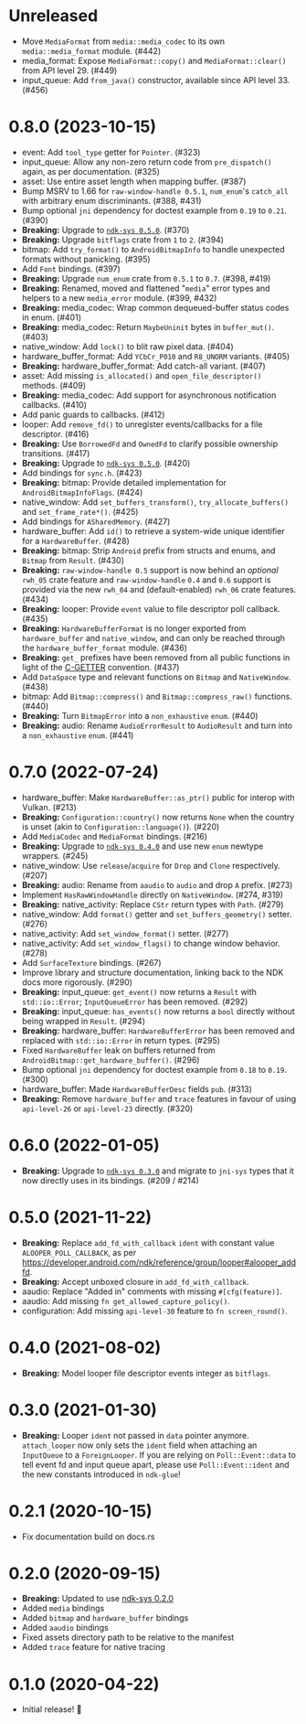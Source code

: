 # Unreleased

- Move `MediaFormat` from `media::media_codec` to its own `media::media_format` module. (#442)
- media_format: Expose `MediaFormat::copy()` and `MediaFormat::clear()` from API level 29. (#449)
- input_queue: Add `from_java()` constructor, available since API level 33. (#456)

# 0.8.0 (2023-10-15)

- event: Add `tool_type` getter for `Pointer`. (#323)
- input_queue: Allow any non-zero return code from `pre_dispatch()` again, as per documentation. (#325)
- asset: Use entire asset length when mapping buffer. (#387)
- Bump MSRV to 1.66 for `raw-window-handle 0.5.1`, `num_enum`'s `catch_all` with arbitrary enum discriminants. (#388, #431)
- Bump optional `jni` dependency for doctest example from `0.19` to `0.21`. (#390)
- **Breaking:** Upgrade to [`ndk-sys 0.5.0`](../ndk-sys/CHANGELOG.md#050-2023-10-15). (#370)
- **Breaking:** Upgrade `bitflags` crate from `1` to `2`. (#394)
- bitmap: Add `try_format()` to `AndroidBitmapInfo` to handle unexpected formats without panicking. (#395)
- Add `Font` bindings. (#397)
- **Breaking:** Upgrade `num_enum` crate from `0.5.1` to `0.7`. (#398, #419)
- **Breaking:** Renamed, moved and flattened "`media`" error types and helpers to a new `media_error` module. (#399, #432)
- **Breaking:** media_codec: Wrap common dequeued-buffer status codes in enum. (#401)
- **Breaking:** media_codec: Return `MaybeUninit` bytes in `buffer_mut()`. (#403)
- native_window: Add `lock()` to blit raw pixel data. (#404)
- hardware_buffer_format: Add `YCbCr_P010` and `R8_UNORM` variants. (#405)
- **Breaking:** hardware_buffer_format: Add catch-all variant. (#407)
- asset: Add missing `is_allocated()` and `open_file_descriptor()` methods. (#409)
- **Breaking:** media_codec: Add support for asynchronous notification callbacks. (#410)
- Add panic guards to callbacks. (#412)
- looper: Add `remove_fd()` to unregister events/callbacks for a file descriptor. (#416)
- **Breaking:** Use `BorrowedFd` and `OwnedFd` to clarify possible ownership transitions. (#417)
- **Breaking:** Upgrade to [`ndk-sys 0.5.0`](../ndk-sys/CHANGELOG.md#050-2023-10-15). (#420)
- Add bindings for `sync.h`. (#423)
- **Breaking:** bitmap: Provide detailed implementation for `AndroidBitmapInfoFlags`. (#424)
- native_window: Add `set_buffers_transform()`, `try_allocate_buffers()` and `set_frame_rate*()`. (#425)
- Add bindings for `ASharedMemory`. (#427)
- hardware_buffer: Add `id()` to retrieve a system-wide unique identifier for a `HardwareBuffer`. (#428)
- **Breaking:** bitmap: Strip `Android` prefix from structs and enums, and `Bitmap` from `Result`. (#430)
- **Breaking:** `raw-window-handle 0.5` support is now behind an _optional_ `rwh_05` crate feature and `raw-window-handle` `0.4` and `0.6` support is provided via the new `rwh_04` and (default-enabled) `rwh_06` crate features. (#434)
- **Breaking:** looper: Provide `event` value to file descriptor poll callback. (#435)
- **Breaking:** `HardwareBufferFormat` is no longer exported from `hardware_buffer` and `native_window`, and can only be reached through the `hardware_buffer_format` module. (#436)
- **Breaking:** `get_` prefixes have been removed from all public functions in light of the [C-GETTER](https://rust-lang.github.io/api-guidelines/naming.html#getter-names-follow-rust-convention-c-getter) convention. (#437)
- Add `DataSpace` type and relevant functions on `Bitmap` and `NativeWindow`. (#438)
- bitmap: Add `Bitmap::compress()` and `Bitmap::compress_raw()` functions. (#440)
- **Breaking:** Turn `BitmapError` into a `non_exhaustive` `enum`. (#440)
- **Breaking:** audio: Rename `AudioErrorResult` to `AudioResult` and turn into a `non_exhaustive` `enum`. (#441)

# 0.7.0 (2022-07-24)

- hardware_buffer: Make `HardwareBuffer::as_ptr()` public for interop with Vulkan. (#213)
- **Breaking:** `Configuration::country()` now returns `None` when the country is unset (akin to `Configuration::language()`). (#220)
- Add `MediaCodec` and `MediaFormat` bindings. (#216)
- **Breaking:** Upgrade to [`ndk-sys 0.4.0`](../ndk-sys/CHANGELOG.md#040-2022-07-24) and use new `enum` newtype wrappers. (#245)
- native_window: Use `release`/`acquire` for `Drop` and `Clone` respectively. (#207)
- **Breaking:** audio: Rename from `aaudio` to `audio` and drop `A` prefix. (#273)
- Implement `HasRawWindowHandle` directly on `NativeWindow`. (#274, #319)
- **Breaking:** native_activity: Replace `CStr` return types with `Path`. (#279)
- native_window: Add `format()` getter and `set_buffers_geometry()` setter. (#276)
- native_activity: Add `set_window_format()` setter. (#277)
- native_activity: Add `set_window_flags()` to change window behavior. (#278)
- Add `SurfaceTexture` bindings. (#267)
- Improve library and structure documentation, linking back to the NDK docs more rigorously. (#290)
- **Breaking:** input_queue: `get_event()` now returns a `Result` with `std::io::Error`; `InputQueueError` has been removed. (#292)
- **Breaking:** input_queue: `has_events()` now returns a `bool` directly without being wrapped in `Result`. (#294)
- **Breaking:** hardware_buffer: `HardwareBufferError` has been removed and replaced with `std::io::Error` in return types. (#295)
- Fixed `HardwareBuffer` leak on buffers returned from `AndroidBitmap::get_hardware_buffer()`. (#296)
- Bump optional `jni` dependency for doctest example from `0.18` to `0.19`. (#300)
- hardware_buffer: Made `HardwareBufferDesc` fields `pub`. (#313)
- **Breaking:** Remove `hardware_buffer` and `trace` features in favour of using `api-level-26` or `api-level-23` directly. (#320)

# 0.6.0 (2022-01-05)

- **Breaking:** Upgrade to [`ndk-sys 0.3.0`](../ndk-sys/CHANGELOG.md#030-2022-01-05) and migrate to `jni-sys` types that it now directly uses in its bindings. (#209 / #214)

# 0.5.0 (2021-11-22)

- **Breaking:** Replace `add_fd_with_callback` `ident` with constant value `ALOOPER_POLL_CALLBACK`,
  as per <https://developer.android.com/ndk/reference/group/looper#alooper_addfd>.
- **Breaking:** Accept unboxed closure in `add_fd_with_callback`.
- aaudio: Replace "Added in" comments with missing `#[cfg(feature)]`.
- aaudio: Add missing `fn get_allowed_capture_policy()`.
- configuration: Add missing `api-level-30` feature to `fn screen_round()`.

# 0.4.0 (2021-08-02)

- **Breaking:** Model looper file descriptor events integer as `bitflags`.

# 0.3.0 (2021-01-30)

- **Breaking:** Looper `ident` not passed in `data` pointer anymore.
  `attach_looper` now only sets the `ident` field when attaching an
  `InputQueue` to a `ForeignLooper`.
  If you are relying on `Poll::Event::data` to tell event fd and
  input queue apart, please use `Poll::Event::ident` and the new
  constants introduced in `ndk-glue`!

# 0.2.1 (2020-10-15)

- Fix documentation build on docs.rs

# 0.2.0 (2020-09-15)

- **Breaking:** Updated to use [ndk-sys 0.2.0](../ndk-sys/CHANGELOG.md#020-2020-09-15)
- Added `media` bindings
- Added `bitmap` and `hardware_buffer` bindings
- Added `aaudio` bindings
- Fixed assets directory path to be relative to the manifest
- Added `trace` feature for native tracing

# 0.1.0 (2020-04-22)

- Initial release! 🎉
